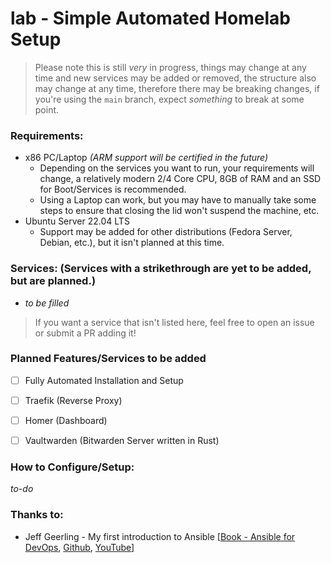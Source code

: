 # lab - Simple Automated Homelab Setup

> Please note this is still *very* in progress, things may change at any time and new services may be added or removed, the structure also may change at any time, therefore there may be breaking changes, if you're using the `main` branch, expect *something* to break at some point.

### Requirements:
- x86 PC/Laptop *(ARM support will be certified in the future)*
  - Depending on the services you want to run, your requirements will change, a relatively modern 2/4 Core CPU, 8GB of RAM and an SSD for Boot/Services is recommended.
  - Using a Laptop can work, but you may have to manually take some steps to ensure that closing the lid won't suspend the machine, etc.
- Ubuntu Server 22.04 LTS
  - Support may be added for other distributions (Fedora Server, Debian, etc.), but it isn't planned at this time.

### Services: (Services with a strikethrough are yet to be added, but are planned.)
- *to be filled*
> If you want a service that isn't listed here, feel free to open an issue or submit a PR adding it!

### Planned Features/Services to be added
 - [ ] Fully Automated Installation and Setup
 - [ ] Traefik (Reverse Proxy) 
 - [ ] Homer (Dashboard)
 - [ ] Vaultwarden (Bitwarden Server written in Rust)



### How to Configure/Setup:
*to-do*



### Thanks to:
- Jeff Geerling - My first introduction to Ansible [[Book - Ansible for DevOps](https://www.ansiblefordevops.com/), [Github](https://github.com/geerlingguy), [YouTube](https://www.youtube.com/c/JeffGeerling)]